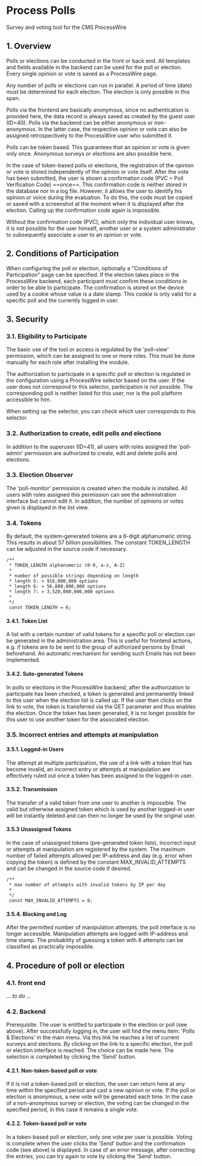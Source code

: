 Process Polls
============

Survey and voting tool for the CMS ProcessWire

## 1. Overview

Polls or elections can be conducted in the front or back end. All templates and fields available in the backend can be used for the poll or election. Every single opinion or vote is saved as a ProcessWire page.

Any number of polls or elections can run in parallel. A period of time (date) must be determined for each election. The election is only possible in this span.

Polls via the frontend are basically anonymous, since no authentication is provided here, the data record is always saved as created by the guest user (ID=40). Polls via the backend can be either anonymous or non-anonymous. In the latter case, the respective opinion or vote can also be assigned retrospectively to the ProcessWire user who submitted it.

Polls can be token based. This guarantees that an opinion or vote is given only once. Anonymous surveys or elections are also possible here.

In the case of token-based polls or elections, the registration of the opinion or vote is stored independently of the opinion or vote itself. After the vote has been submitted, the user is shown a confirmation code (PVC = Poll Verification Code) ==once==. This confirmation code is neither stored in the database nor in a log file. However, it allows the user to identify his opinion or voice during the evaluation. To do this, the code must be copied or saved with a screenshot at the moment when it is displayed after the election. Calling up the confirmation code again is impossible.

Without the confirmation code (PVC), which only the individual user knows, it is not possible for the user himself, another user or a system administrator to subsequently associate a user to an opinion or vote.

## 2. Conditions of Participation

When configuring the poll or election, optionally a "Conditions of Participation" page can be specified. If the election takes place in the ProcessWire backend, each participant must confirm these conditions in order to be able to participate. The confirmation is stored on the device used by a cookie whose value is a date stamp. This cookie is only valid for a specific poll and the currently logged in user.

## 3. Security

### 3.1. Eligibility to Participate

The basic use of the tool or access is regulated by the 'poll-view' permission, which can be assigned to one or more roles. This must be done manually for each role after installing the module.

The authorization to participate in a specific poll or election is regulated in the configuration using a ProcessWire selector based on the user. If the user does not correspond to this selector, participation is not possible. The corresponding poll is neither listed for this user, nor is the poll platform accessible to him.

When setting up the selector, you can check which user corresponds to this selector.

### 3.2. Authorization to create, edit polls and elections

In addition to the superuser (ID=41), all users with roles assigned the 'poll-admin' permission are authorized to create, edit and delete polls and elections.

### 3.3. Election Observer

The 'poll-monitor' permission is created when the module is installed. All users with roles assigned this permission can see the administration interface but cannot edit it. In addition, the number of opinions or votes given is displayed in the list view.

### 3.4. Tokens

By default, the system-generated tokens are a 6-digit alphanumeric string. This results in about 57 billion possibilities. The constant TOKEN_LENGTH can be adjusted in the source code if necessary.

```
/**
 * TOKEN_LENGTH alphanumeric (0-9, a-z, A-Z)
 *
 * number of possible strings depending on length
 * length 5: ≈ 916,000,000 options
 * length 6: ≈ 56,800,000,000 options
 * length 7: ≈ 3,520,000,000,000 options
 *
 */
 const TOKEN_LENGTH = 6;
```

#### 3.4.1. Token List
A list with a certain number of valid tokens for a specific poll or election can be generated in the administration area. This is useful for frontend actions, e.g. if tokens are to be sent to the group of authorized persons by Email beforehand. An automatic mechanism for sending such Emails has not been implemented.

#### 3.4.2. Suto-generated Tokens

In polls or elections in the ProcessWire backend, after the authorization to participate has been checked, a token is generated and permanently linked to this user when the election list is called up. If the user then clicks on the link to vote, the token is transferred via the GET parameter and thus enables the election. Once the token has been generated, it is no longer possible for this user to use another token for the associated election.

### 3.5. Incorrect entries and attempts at manipulation

#### 3.5.1. Logged-in Users
The attempt at multiple participation, the use of a link with a token that has become invalid, an incorrect entry or attempts at manipulation are effectively ruled out once a token has been assigned to the logged-in user.

#### 3.5.2. Transmission
The transfer of a valid token from one user to another is impossible. The valid but otherwise assigned token which is used by another logged-in user will be instantly deleted and can then no longer be used by the original user.

#### 3.5.3 Unassigned Tokens
In the case of unassigned tokens (pre-generated token lists), incorrect input or attempts at manipulation are registered by the system. The maximum number of failed attempts allowed per IP-address and day (e.g. error when copying the token) is defined by the constant MAX_INVALID_ATTEMPTS and can be changed in the source code if desired.

```
/**
 * max number of attempts with invalid tokens by IP per day
 *
 */
 const MAX_INVALID_ATTEMPTS = 8;
```

#### 3.5.4. Blocking and Log
After the permitted number of manipulation attempts, the poll interface is no longer accessible. Manipulation attempts are logged with IP-address and time stamp.
The probability of guessing a token with 8 attempts can be classified as practically impossible.

## 4. Procedure of poll or election

### 4.1. front end

... *to do* ...

### 4.2. Backend
Prerequisite: The user is entitled to participate in the election or poll (see above).
After successfully logging in, the user will find the menu item: 'Polls & Elections' in the main menu. Via this link he reaches a list of current surveys and elections. By clicking on the link to a specific election, the poll or election interface is reached. The choice can be made here. The selection is completed by clicking the 'Send' button.

#### 4.2.1. Non-token-based poll or vote
If it is not a token-based poll or election, the user can return here at any time within the specified period and cast a new opinion or vote. If the poll or election is anonymous, a new vote will be generated each time. In the case of a non-anonymous survey or election, the voting can be changed in the specified period, in this case it remains a single vote.

#### 4.2.2. Token-based poll or vote
In a token-based poll or election, only one vote per user is possible. Voting is complete when the user clicks the 'Send' button and the confirmation code (see above) is displayed. In case of an error message, after correcting the entries, you can try again to vote by clicking the 'Send' button.